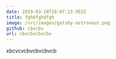 ```yaml
---
date: 2019-03-28T18:07:13.952Z
title: fghdfghdfgh
image: /src/images/gatsby-astronaut.png
github: cbvcbv
url: cbvcbvcbvcbv
---
```

xbcvcvcbvcbvcbvcb
